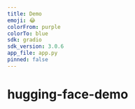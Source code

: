 ```yaml
---
title: Demo
emoji: 😂
colorFrom: purple
colorTo: blue
sdk: gradio
sdk_version: 3.0.6
app_file: app.py
pinned: false
---
```


# hugging-face-demo
